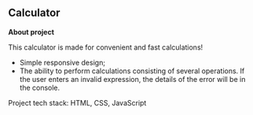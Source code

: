 ## Calculator

**About project**


This calculator is made for convenient and fast calculations!

- Simple responsive design;
- The ability to perform calculations consisting of several operations. If the user enters an invalid expression, the details of the error will be in the console.

Project tech stack: HTML, CSS, JavaScript
